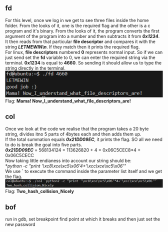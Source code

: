## fd  
For this level, once we log in we get to see three files inside the home folder. From the looks of it, one is the required flag and the other is a c program and it's binary. From the looks of it, the program converts the first argument of the program into a number and then subtracts it from ***0x1234***. It then reads from that particular **file descriptor** and compares it with the string ***LETMEWIN\n***. If they match then it prints the required flag.  
For linux, **file descriptors** numbered **0** represents normal input. So if we can just send set the **fd** variable to 0, we can enter the required string via the terminal. **0x1234** is equal to **4660**. So sending it should allow us to type the string directly in the terminal.  
![alt text](image.png)  
Flag: **Mama! Now_I_understand_what_file_descriptors_are!**  


## col  
Once we look at the code we realise that the program takes a 20 byte string, divides itno 5 parts of 4bytes each and then adds them up.  
If the total summation equals ***0x21DD09EC***, it prints the flag. SO all we need to do is break the goal into five parts.  
***0x21DD09EC*** = 568134124 = 113626820 + 4 = 0x06C5CEC8*4 + 0x06C5CECC  
Now taking little endianess into account our string should be:  
**python -c "print '\xc8\xce\xc5\x06'*4+'\xcc\xce\xc5\x06'"**  
We use **`** to execute the command inside the parameter list itself and we get the flag.  
![alt text](image-1.png)  
Flag: **Two_hash_collision_Nicely**  


## bof  
run in gdb, set breakpoint find point at which it breaks and then just set the new password